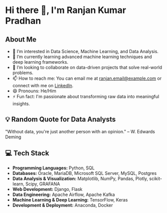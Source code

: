 # Hi there 👋, I'm Ranjan Kumar Pradhan

## About Me
- 👀 I’m interested in Data Science, Machine Learning, and Data Analysis.
- 🌱 I’m currently learning advanced machine learning techniques and deep learning frameworks.
- 💞️ I’m looking to collaborate on data-driven projects that solve real-world problems.
- 📫 How to reach me: You can email me at ranjan.email@example.com or connect with me on [LinkedIn](https://www.linkedin.com/in/ranjankumarpradhan).
- 😄 Pronouns: He/Him
- ⚡ Fun fact: I'm passionate about transforming raw data into meaningful insights.

## 💡 Random Quote for Data Analysts
"Without data, you're just another person with an opinion." – W. Edwards Deming

## 💻 Tech Stack
- **Programming Languages:** Python, SQL
- **Databases:** Oracle, MariaDB, Microsoft SQL Server, MySQL, Postgres
- **Data Analysis & Visualization:** Matplotlib, NumPy, Pandas, Plotly, scikit-learn, Scipy, GRAFANA
- **Web Development:** Django, Flask
- **Data Engineering:** Apache Airflow, Apache Kafka
- **Machine Learning & Deep Learning:** TensorFlow, Keras
- **Development & Deployment:** Anaconda, Docker

<!---
rpjinu/rpjinu is a ✨ special ✨ repository because its `README.md` (this file) appears on your GitHub profile.
You can click the Preview link to take a look at your changes.
--->
